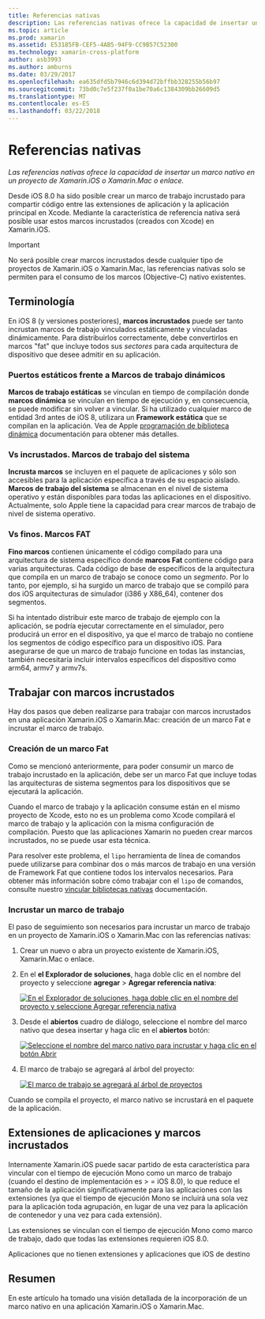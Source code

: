 ```yaml
---
title: Referencias nativas
description: Las referencias nativas ofrece la capacidad de insertar un marco nativo en un proyecto de Xamarin.iOS o Xamarin.Mac o enlace.
ms.topic: article
ms.prod: xamarin
ms.assetid: E53185FB-CEF5-4AB5-94F9-CC9B57C52300
ms.technology: xamarin-cross-platform
author: asb3993
ms.author: amburns
ms.date: 03/29/2017
ms.openlocfilehash: ea635dfd5b7946c6d394d72bffbb328255b56b97
ms.sourcegitcommit: 73bd0c7e5f237f0a1be70a6c1384309bb26609d5
ms.translationtype: MT
ms.contentlocale: es-ES
ms.lasthandoff: 03/22/2018
---
```

# <a name="native-references"></a>Referencias nativas

_Las referencias nativas ofrece la capacidad de insertar un marco nativo en un proyecto de Xamarin.iOS o Xamarin.Mac o enlace._


Desde iOS 8.0 ha sido posible crear un marco de trabajo incrustado para compartir código entre las extensiones de aplicación y la aplicación principal en Xcode. Mediante la característica de referencia nativa será posible usar estos marcos incrustados (creados con Xcode) en Xamarin.iOS.
 
> [!IMPORTANT]
> No será posible crear marcos incrustados desde cualquier tipo de proyectos de Xamarin.iOS o Xamarin.Mac, las referencias nativas solo se permiten para el consumo de los marcos (Objective-C) nativo existentes.




<a name="Terminology" />

## <a name="terminology"></a>Terminología

En iOS 8 (y versiones posteriores), **marcos incrustados** puede ser tanto incrustan marcos de trabajo vinculados estáticamente y vinculadas dinámicamente. Para distribuirlos correctamente, debe convertirlos en marcos "fat" que incluye todos sus _sectores_ para cada arquitectura de dispositivo que desee admitir en su aplicación.

<a name="Static-vs-Dynamic-Frameworks" />

### <a name="static-vs-dynamic-frameworks"></a>Puertos estáticos frente a Marcos de trabajo dinámicos

**Marcos de trabajo estáticas** se vinculan en tiempo de compilación donde **marcos dinámica** se vinculan en tiempo de ejecución y, en consecuencia, se puede modificar sin volver a vincular. Si ha utilizado cualquier marco de entidad 3rd antes de iOS 8, utilizara un **Framework estática** que se compilan en la aplicación. Vea de Apple [programación de biblioteca dinámica](https://developer.apple.com/library/mac/documentation/DeveloperTools/Conceptual/DynamicLibraries/100-Articles/OverviewOfDynamicLibraries.html#//apple_ref/doc/uid/TP40001873-SW1) documentación para obtener más detalles.

<a name="Embedded-vs-System-Frameworks" />

### <a name="embedded-vs-system-frameworks"></a>Vs incrustados. Marcos de trabajo del sistema

**Incrusta marcos** se incluyen en el paquete de aplicaciones y sólo son accesibles para la aplicación específica a través de su espacio aislado. **Marcos de trabajo del sistema** se almacenan en el nivel de sistema operativo y están disponibles para todas las aplicaciones en el dispositivo. Actualmente, solo Apple tiene la capacidad para crear marcos de trabajo de nivel de sistema operativo.

<a name="Thin-vs-Fat-Frameworks" />

### <a name="thin-vs-fat-frameworks"></a>Vs finos. Marcos FAT

**Fino marcos** contienen únicamente el código compilado para una arquitectura de sistema específico donde **marcos Fat** contiene código para varias arquitecturas. Cada código de base de específicos de la arquitectura que compila en un marco de trabajo se conoce como un _segmento_. Por lo tanto, por ejemplo, si ha surgido un marco de trabajo que se compiló para dos iOS arquitecturas de simulador (i386 y X86_64), contener dos segmentos.

Si ha intentado distribuir este marco de trabajo de ejemplo con la aplicación, se podría ejecutar correctamente en el simulador, pero producirá un error en el dispositivo, ya que el marco de trabajo no contiene los segmentos de código específico para un dispositivo iOS. Para asegurarse de que un marco de trabajo funcione en todas las instancias, también necesitaría incluir intervalos específicos del dispositivo como arm64, armv7 y armv7s.

<a name="Working-with-Embedded-Frameworks" />

## <a name="working-with-embedded-frameworks"></a>Trabajar con marcos incrustados

Hay dos pasos que deben realizarse para trabajar con marcos incrustados en una aplicación Xamarin.iOS o Xamarin.Mac: creación de un marco Fat e incrustar el marco de trabajo.

<a name="Overview" />

### <a name="creating-a-fat-framework"></a>Creación de un marco Fat

Como se mencionó anteriormente, para poder consumir un marco de trabajo incrustado en la aplicación, debe ser un marco Fat que incluye todas las arquitecturas de sistema segmentos para los dispositivos que se ejecutará la aplicación.

Cuando el marco de trabajo y la aplicación consume están en el mismo proyecto de Xcode, esto no es un problema como Xcode compilará el marco de trabajo y la aplicación con la misma configuración de compilación. Puesto que las aplicaciones Xamarin no pueden crear marcos incrustados, no se puede usar esta técnica.

Para resolver este problema, el `lipo` herramienta de línea de comandos puede utilizarse para combinar dos o más marcos de trabajo en una versión de Framework Fat que contiene todos los intervalos necesarios. Para obtener más información sobre cómo trabajar con el `lipo` de comandos, consulte nuestro [vincular bibliotecas nativas](~/ios/platform/native-interop.md) documentación.

<a name="Embedding-a-Framework" />

### <a name="embedding-a-framework"></a>Incrustar un marco de trabajo

El paso de seguimiento son necesarios para incrustar un marco de trabajo en un proyecto de Xamarin.iOS o Xamarin.Mac con las referencias nativas:

1. Crear un nuevo o abra un proyecto existente de Xamarin.iOS, Xamarin.Mac o enlace.
2. En el **el Explorador de soluciones**, haga doble clic en el nombre del proyecto y seleccione **agregar** > **Agregar referencia nativa**: 

    [![](native-references-images/ref01.png "En el Explorador de soluciones, haga doble clic en el nombre del proyecto y seleccione Agregar referencia nativa")](native-references-images/ref01.png#lightbox)
3. Desde el **abiertos** cuadro de diálogo, seleccione el nombre del marco nativo que desea insertar y haga clic en el **abiertos** botón: 

    [![](native-references-images/ref02.png "Seleccione el nombre del marco nativo para incrustar y haga clic en el botón Abrir")](native-references-images/ref02.png#lightbox)
4. El marco de trabajo se agregará al árbol del proyecto: 

    [![](native-references-images/ref03.png "El marco de trabajo se agregará al árbol de proyectos")](native-references-images/ref03.png#lightbox)

Cuando se compila el proyecto, el marco nativo se incrustará en el paquete de la aplicación.

<a name="App-Extensions-and-Embedded-Frameworks" />

## <a name="app-extensions-and-embedded-frameworks"></a>Extensiones de aplicaciones y marcos incrustados

Internamente Xamarin.iOS puede sacar partido de esta característica para vincular con el tiempo de ejecución Mono como un marco de trabajo (cuando el destino de implementación es > = iOS 8.0), lo que reduce el tamaño de la aplicación significativamente para las aplicaciones con las extensiones (ya que el tiempo de ejecución Mono se incluirá una sola vez para la aplicación toda agrupación, en lugar de una vez para la aplicación de contenedor y una vez para cada extensión).

Las extensiones se vinculan con el tiempo de ejecución Mono como marco de trabajo, dado que todas las extensiones requieren iOS 8.0.

Aplicaciones que no tienen extensiones y aplicaciones que iOS de destino 

<a name="Summary" />

## <a name="summary"></a>Resumen

En este artículo ha tomado una visión detallada de la incorporación de un marco nativo en una aplicación Xamarin.iOS o Xamarin.Mac.

